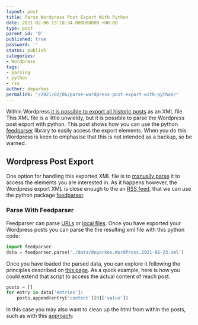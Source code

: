 ```yaml
---
layout: post
title: Parse Wordpress Post Export With Python
date: 2021-02-06 13:18:34.000000000 +00:00
type: post
parent_id: '0'
published: true
password: ''
status: publish
categories:
- Wordpress
tags:
- parsing
- python
- rss
author: deparkes
permalink: "/2021/02/06/parse-wordpress-post-export-with-python/"
---
```

Within Wordpress<a href="https://codesteps.com/2018/10/11/wordpress-export-the-posts-pages-or-media-content/"> it is possible to export all historic posts</a> as an XML file. This XML file is a little unwieldy, but it is possible to parse the Wordpress post export with python. This post shows how you can use the python <a href="https://feedparser.readthedocs.io/en/latest/">feedparser</a> library to easily access the export elements.
When you do this Wordpress is keen to emphasise that this is not intended as a backup, so be warned.
<h2>Wordpress Post Export</h2>
One option for handling this exported XML file is to <a href="https://www.geeksforgeeks.org/xml-parsing-python/">manually parse</a> it to access the elements you are interested in.
As it happens however, the Wordpress export XML is close enough to the an <a href="https://www.w3schools.com/XML/xml_rss.asp">RSS feed</a>, that we can use the python package <a href="https://feedparser.readthedocs.io/en/latest/">feedparser</a>.
<h3>Parse With Feedparser</h3>
Feedparser can parse <a href="https://feedparser.readthedocs.io/en/latest/introduction.html#parsing-a-feed-from-a-remote-url">URLs</a> or <a href="https://feedparser.readthedocs.io/en/latest/introduction.html#parsing-a-feed-from-a-local-file">local files</a>. Once you have exported your Wordpress posts you can parse the the resulting xml file with this python code:

```python
import feedparser
data = feedparser.parse('./data/deparkes.WordPress.2021-01-23.xml')
```

Once you have loaded the parsed data, you can explore it following the principles described on <a href="https://waylonwalker.com/parsing-rss-python">this page</a>.
As a quick example, here is how you could extend that script to access the actual content of reach post.

```python
posts = []
for entry in data['entries']:
    posts.append(entry['content'][0]['value'])
```

In this case you may also want to clean up the html from within the posts, such as with this <a href="https://stackoverflow.com/questions/9662346/python-code-to-remove-html-tags-from-a-string">approach</a>:
